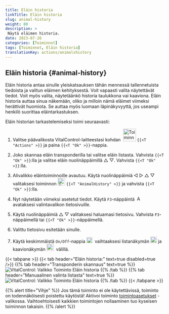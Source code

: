 ```yaml
---
title: Eläin historia
linkTitle: Eläin historia
slug: animal-history
weight: 80
description: >
 Näytä eläimen historia.
date: 2023-07-26
categories: [Toiminnot]
tags: [Toiminnot, Eläin historia]
translationKey: actions/animalshistory
---
```


## Eläin historia {#animal-history}

Eläin historia antaa sinulle yleiskatsauksen tähän mennessä tallennetuista tiedoista ja valitun eläimen kehityksestä. Voit vapaasti valita näytettävät tiedot. Voit myös valita, näytetäänkö historia taulukkona vai kaaviona. Eläin historia auttaa sinua näkemään, oliko ja milloin nämä eläimet viimeksi herättivät huomiota. Se auttaa myös luomaan läpinäkyvyyttä, jos useampi henkilö suorittaa eläintarkastuksen.

Eläin historian tarkastelemiseksi toimi seuraavasti:

1. Valitse päävalikosta VitalControl-laitteestasi kohdan &nbsp;<img src="/icons/actions.svg" width="40" align="bottom" alt="Toiminnot" />  `{{<T "Actions" >}}` ja paina `{{<T "Ok" >}}`-nappia.

2. Joko skannaa eläin transponderilla tai valitse eläin listasta. Vahvista `{{<T "Ok" >}}`:lla ja valitse eläin nuolinäppäimillä △ ▽. Vahvista `{{<T "Ok" >}}`:lla.

3. Alivalikko eläintoiminnoille avautuu. Käytä nuolinäppäimiä ◁ ▷ △ ▽ valitaksesi toiminnon <img src="/icons/actions/history.svg" width="23" align="bottom" alt="Eläin historia" /> `{{<T "AnimalHistory" >}}` ja vahvista `{{<T "Ok" >}}`:lla.

4. Nyt näytetään viimeksi asetetut tiedot. Käytä `F3`-näppäintä &nbsp;<img src="/icons/footer/open-popup.svg" width="15" align="bottom" alt="Avaa valikko" /> avataksesi valintavalikon tietosivuille.

5. Käytä nuolinäppäimiä △ ▽ valitaksesi haluamasi tietosivu. Vahvista `F3`-näppäimellä tai `{{<T "Ok" >}}`-näppäimellä.

6. Valittu tietosivu esitetään sinulle.

7. Käytä keskimmäistä `On/Off`-nappia <img src="/icons/footer/on-off.svg" width="18" align="bottom" alt="On/Off-nappi" />&nbsp; vaihtaaksesi listanäkymän <img src="/icons/footer/list.svg" width="20" align="bottom" alt="Listanäkymä" /> ja kaavionäkymän <img src="/icons/footer/chart.svg" width="22" align="bottom" alt="Kaavionäkymä" />&nbsp; välillä.

{{< tabpane >}}
{{< tab header="Eläin historia:" text=true disabled=true />}}
{{% tab header="Transponderin skannaus" text=true %}}
![VitalControl: Valikko Toiminto Eläin historia](../images/animalhistory-scan.png "Eläin historia")
{{% /tab %}}
{{% tab header="Manuaalinen valinta listasta" text=true %}}
![VitalControl: Valikko Toiminto Eläin historia](../images/animalhistory.png "Eläin historia")
{{% /tab %}}
{{< /tabpane >}}

{{% alert title="Vihje" %}}
Jos tämä toiminto ei ole käytettävissä, toiminto on todennäköisesti poistettu käytöstä! Aktivoi toiminto [toimintoasetukset](../setting/) -valikossa. Vaihtoehtoisesti kaikkien toimintojen nollaaminen tuo kyseisen toiminnon takaisin.
{{% /alert %}}
